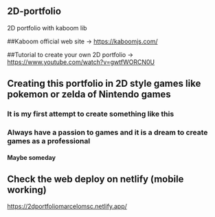 ## 2D-portfolio
2D portfolio with kaboom lib

##Kaboom official web site ->
https://kaboomjs.com/

##Tutorial to create your own 2D portfolio -> 
https://www.youtube.com/watch?v=gwtfWORCN0U

## Creating this portfolio in 2D style games like pokemon or zelda of Nintendo games
### **It is my first attempt to create something like this**
### Always have a passion to games and it is a dream to create games as a professional
#### Maybe someday

## Check the web deploy on netlify (mobile working)
https://2dportfoliomarcelomsc.netlify.app/

